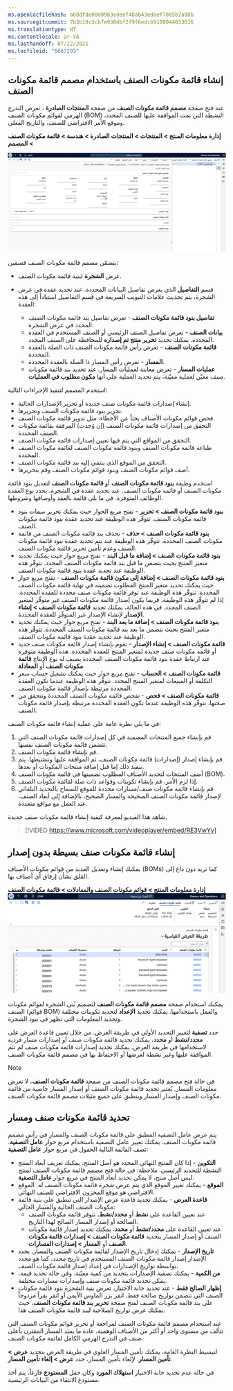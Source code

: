 ```yaml
---
ms.openlocfilehash: a68dfde08d0983edeef48ab43edaef7085b2a88b
ms.sourcegitcommit: 7b3b18c3cb7e930dbf2f9f6edcb9108044033616
ms.translationtype: HT
ms.contentlocale: ar-SA
ms.lasthandoff: 07/22/2021
ms.locfileid: "6667293"
---
```

## <a name="create-a-bom-with-bom-designer"></a>إنشاء قائمة مكونات الصنف باستخدام مصمم قائمة مكونات الصنف

عند فتح صفحة **مصمم قائمة مكونات الصنف** من صفحة **المنتجات الصادرة** ، تعرض التدرج الهرمي لقوائم مكونات الصنف (BOM) النشطة التي تمت الموافقة عليها للصنف المحدد، وموقع الأمر الافتراضي للصنف، والتاريخ الفعلي.

**إدارة معلومات المنتج > المنتجات > المنتجات الصادرة > هندسة > قائمة مكونات الصنف > المصمم**

[ ![لقطة شاشة لصفحة مصمم قائمة مكونات الصنف التي تعرض علامة تبويب تفاصيل بند قائمة مكونات الصنف.](../media/bom-designer.png) ](../media/bom-designer.png#lightbox)


يتضمّن مصمم قائمة مكونات الصنف قسمَين:

-   عرض **الشجرة** لبنية قائمة مكونات الصنف.

-   قسم **التفاصيل** الذي يعرض تفاصيل البيانات المحددة.  عند تحديد عقدة في عرض الشجرة، يتم تحديث علامات التبويب السريعة في قسم التفاصيل استناداً إلى هذه العقدة:

    -   **تفاصيل بنود قائمة مكونات الصنف** - تعرض تفاصيل بند قائمة مكونات الصنف المحدد في عرض الشجرة.
    -   **بيانات الصنف** - تعرض تفاصيل الصنف الرئيسي أو الصنف المستخدم في العقدة المحددة. يمكنك تحديد **تحرير منتج تم إصداره** للمحافظة على الصنف المحدد.
    -   **قائمة مكونات الصنف** - تعرض رأس قائمة مكونات الصنف ذات الصلة بالعقدة المحددة.
    -   **المسار** - تعرض رأس المسار ذا الصلة بالعقدة المحددة.
    -   **عمليات المسار** - تعرض معاينة لعمليات المسار. عند تحديد بند قائمة مكونات صنف معيّن لعملية معيّنة، يتم تحديد العملية على أنها **مكون مطلوب في العمليات**.

استخدم المصمم لتنفيذ الإجراءات التالية:

-   إنشاء إصدارات قائمة مكونات صنف جديدة أو تحرير الإصدارات الحالية.
-   تحرير بنود قائمة مكونات الصنف وتحريرها.
-   فحص قوائم مكونات الأصناف بحثاً عن الأخطاء، مثل تدوير قائمة مكونات الصنف.
-   التحقق من إصدارات قائمة مكونات الصنف (إن وُجدت) المرفقة بقائمة مكونات الصنف المحددة.
-   التحقق من المواقع التي يتم فيها تعيين إصدارات قائمة مكونات الصنف.
-   طباعة قائمة مكونات الصنف وبنود قائمة مكونات الصنف لقائمة مكونات الصنف المحددة.
-   التحقق من الموقع الذي ينتمي إليه بند قائمة مكونات الصنف.
-   أضف قوائم مكونات الصنف وبنود قوائم مكونات الصنف وقم بتحريرها.

استخدم وظيفة **بنود قائمة مكونات الصنف** أو **قائمة مكونات الصنف** لتعديل بنود قائمة مكونات الصنف أو قائمة مكونات الصنف. عند تحديد عقدة في الشجرة، يحدد نوع العقدة الوظائف المتوفرة. في ما يلي قائمة بالعقد وأوصافها وشروطها.


-   **بنود قائمة مكونات الصنف > تحرير** - تفتح مربع الحوار حيث يمكنك تحرير سمات بنود قائمة مكونات الصنف. تتوفّر هذه الوظيفة عند تحديد عقدة بنود قائمة مكونات الصنف.
-   **بنود قائمة مكونات الصنف > حذف** - تحذف بند قائمة مكونات الصنف من قائمة مكونات الصنف المحددة. تتوفّر هذه الوظيفة عند يتم تحديد عقدة بنود قائمة مكونات الصنف وعدم تأمين تحرير قائمة مكونات الصنف.
-   **بنود قائمة مكونات الصنف > إضافة ما قبل البند** - تفتح مربع حوار حيث يمكنك تحديد متغير المنتج بحيث يتضمن ما قبل بند قائمة مكونات الصنف المحدد. تتوفّر هذه الوظيفة عند تحديد عقدة بنود قائمة مكونات الصنف.
-   **بنود قائمة مكونات الصنف > إضافة إلى مكون قائمة مكونات الصنف** - تفتح مربع حوار حيث يمكنك تحديد متغير المنتج المطلوب تضمينه في نهاية قائمة مكونات الصنف المحددة. تتوفّر هذه الوظيفة عند توفر قائمة مكونات صنف محددة للعقدة المحددة. إذا لم تتوفّر هذه الوظيفة، فربما يكون إصدار قائمة مكونات الصنف غير متوفّر لمتغير الصنف المحدد. في هذه الحالة، يمكنك تحديد **قائمة مكونات الصنف > إنشاء الإصدار** لإنشاء الإصدار غير المتوفّر للعقدة المحددة.
-   **بنود قائمة مكونات الصنف > إضافة ما بعد البند** - تفتح مربع حوار حيث يمكنك تحديد متغير المنتج بحيث يتضمن ما بعد بند قائمة مكونات الصنف المحددة. تتوفّر هذه الوظيفة عند تحديد عقدة بنود قائمة مكونات الصنف.
-   **قائمة مكونات الصنف > إنشاء الإصدار** - تقوم بإنشاء إصدار قائمة مكونات صنف جديد أو قائمة مكونات صنف جديدة لمتغير المنتج للعقدة المحددة. هذه الوظيفة متوفرة عند ارتباط عقدة بنود قائمة مكونات الصنف المحددة بصنف له نوع الإنتاج **قائمة مكونات الصنف** أو **المعادلة**.
-   **قائمة مكونات الصنف > الحساب** - تفتح مربع حوار حيث يمكنك تشغيل حساب سعر التكلفة أو المبيعات لمتغير المنتج المحدد. تتوفّر هذه الوظيفة عندما تكون العقدة المحددة مرتبطة بإصدار قائمة مكونات الصنف.
-   **قائمة مكونات الصنف > فحص** - تفحص قائمة مكونات الصنف المحددة وتتحقق من صحتها. تتوفّر هذه الوظيفة عندما تكون العقدة المحددة مرتبطة بإصدار قائمة مكونات الصنف.


في ما يلي نظرة عامة على عملية إنشاء قائمة مكونات الصنف:

1.  قم بإنشاء جميع المنتجات المضمنة في كل إصدارات قائمة مكونات الصنف التي تتضمن قائمة مكونات الصنف نفسها.
2.  قم بإنشاء قائمة مكونات الصنف.
3.  قم بإنشاء إصدار (إصدارات) قائمة مكونات الصنف، ثم الموافقة عليها وتنشيطها. يتم تنفيذ ذلك إما قبل إضافة منتجات المكونات أو بعدها.
4.  أضف المنتجات لتحديد الأصناف المطلوب تضمينها في قائمة مكونات الصنف (BOM).
5.  إذا لزم الأمر، قم بإنشاء تكوينات وقواعد ذات صلة لقائمة مكونات الصنف.
6.  قم بإنشاء قائمة مكونات صنف/مسارات محددة للموقع للسماح بالتحديد التلقائي لإصدار قائمة مكونات الصنف الصحيحة والمسار الصحيح، بالإضافة إلى أبعاد الصنف، عند العمل مع مواقع متعددة.

شاهِد هذا الفيديو لمعرفة كيفية إنشاء قائمة مكونات صنف جديدة.

 > [!VIDEO https://www.microsoft.com/videoplayer/embed/RE3VwYy]

## <a name="create-a-simple-bom-without-a-version"></a>إنشاء قائمة مكونات صنف بسيطة بدون إصدار

يمكنك إنشاء وتعديل العديد من قوائم مكونات الأصناف (BOMs) كما تريد دون داع إلى القلق بشأن إرفاق أي أصناف بها.

**إدارة معلومات المنتج > ‏‫قوائم مكونات الصنف والمعادلات‬ > قائمة مكونات الصنف**
![لقطة شاشة لصفحة قائمة مكونات الصنف.](../media/bill-of-materials.png)



يمكنك استخدام صفحة **مصمم قائمة مكونات الصنف** لتصميم بُنى الشجرة لقوائم مكونات الصنف (قوائم BOM) والعمل باستخدامها. يمكنك تحديد **الإعداد** لتحديد تكوينات مختلفة وتحديد المعلومات التي تظهر في بنود الشجرة.

حدد **تصفية** لتغيير التحديد الأولي في طريقة العرض. من خلال تعيين قاعدة العرض على **محدد/نشط** أو **محدد**، يمكنك تحديد قائمة مكونات صنف أو إصدارات مسار فردية لاستخدامها في طريقة العرض. يمكنك تحديد إصدارات قائمة مكونات صنف لم تتم الموافقة عليها وغير نشطة لعرضها أو الاحتفاظ بها في مصمم قائمة مكونات الصنف.

> [!NOTE] 
> في حالة فتح مصمم قائمة مكونات الصنف من صفحة **قائمة مكونات الصنف**، لا تعرض معلومات المسار. يُعتبر تحديد قائمة مكونات الصنف أو إصدار المسار خاصية من قائمة مكونات الصنف وإصدار المسار وينطبق على جميع مثيلات مصمم قائمة مكونات الصنف.


## <a name="selecting-a-bom-and-route"></a>تحديد قائمة مكونات صنف ومسار

يتم عرض عامل التصفية المطبق على قائمة مكونات الصنف والمسار في رأس مصمم قائمة مكونات الصنف. يمكنك تغيير عامل التصفية باستخدام مربع حوار **عامل التصفية**. تصف القائمة التالية الحقول في مربع حوار **عامل التصفية**:

-   **التكوين** - إذا كان المنتج النهائي المحدد هو أصل المنتج، يمكنك تعريف أبعاد المنتج النشطة للتحديد الرئيسي. ملاحظة: في حالة فتح مصمم قائمة مكونات الصنف لمنتج ليس أصل منتج، لا يمكن تحديد أبعاد المنتج في مربع حوار **عامل التصفية**.
-   **الموقع** - يمكنك تغيير الموقع الذي يتم عرض شجرة قائمة مكونات الصنف له. الموقع الافتراضي هو موقع المخزون الافتراضي للصنف النهائي.
-   **قاعدة العرض** - يمكنك تحديد قاعدة عرض الإصدار التي تنطبق على بنية قائمة مكونات الصنف الحالية والمسار الحالي:
    -   عند تعيين القاعدة على **نشط** أو **محدد/نشط**، تتوفر قائمة مكونات الصنف الصالحة أو إصدار المسار الصالح لهذا التاريخ.
    -   عند تعيين القاعدة على **محدد/نشط** أو  **محدد**، يمكنك تحديد إصدار قائمة مكونات الصنف أو إصدار المسار بتحديد **قائمة مكونات الصنف > إصدارات قائمة مكونات الصنف** أو **المسار > إصدارات المسارات**.
-   **تاريخ الإصدار** - يمكنك إدخال تاريخ الإصدار لقائمة مكونات الصنف والمسار. يحدد الإصدار إصدار قائمة مكونات الصنف المستخدم في تاريخ محدد، كما هو محدد بواسطة تواريخ الإصدارات في إعداد إصدار قائمة مكونات الصنف.
-   **من الكمية** - يمكنك تصفية الإصدارات بتحديد من كمية معيّنة. وفي حالة تحديد قيمة، يمكن تحديد قائمة مكونات صنف وإصدارات مسارات مختلفة.
-   **إظهار الصالح فقط** - عند تحديد خانة الاختيار، تعرض بنية الشجرة بنود قائمة مكونات الصنف التي تتضمن تواريخ صالحة فقط. انقر بزر الماوس الأيمن أو انقر نقراً مزدوجاً على بند قائمة مكونات الصنف لفتح صفحة **تحرير بند قائمة مكونات الصنف**، حيث يمكنك عرض تواريخ الصلاحية لبند قائمة مكونات الصنف هذا.

عند استخدام مصمم قائمة مكونات الصنف لمراجعة أو تحرير قوائم مكونات الصنف التي تتألف من مستوى واحد أو أكثر من الأصناف الوهمية، عادة ما يمتد المسار المقترن بأعلى صنف في التدرج الهرمي الكامل لقائمة مكونات الصنف.

لتبسيط النظرة العامة، يمكنك تأمين المسار العلوي في طريقة العرض بتحديد **عرض > تأمين المسار**. لإلغاء تأمين المسار، حدد **عرض > إلغاء تأمين المسار**.

في حالة عدم تحديد خانة الاختيار **استهلاك المورد** وكان حقل **المستودع** فارغاً، يتم أخذ ‏‏مستودع الانتقاء من البيانات الرئيسية.

